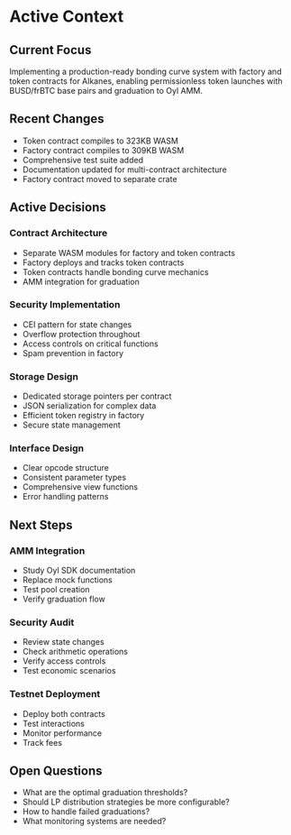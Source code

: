 # Active Context

## Current Focus
Implementing a production-ready bonding curve system with factory and token contracts for Alkanes, enabling permissionless token launches with BUSD/frBTC base pairs and graduation to Oyl AMM.

## Recent Changes
- Token contract compiles to 323KB WASM
- Factory contract compiles to 309KB WASM
- Comprehensive test suite added
- Documentation updated for multi-contract architecture
- Factory contract moved to separate crate

## Active Decisions

### Contract Architecture
- Separate WASM modules for factory and token contracts
- Factory deploys and tracks token contracts
- Token contracts handle bonding curve mechanics
- AMM integration for graduation

### Security Implementation
- CEI pattern for state changes
- Overflow protection throughout
- Access controls on critical functions
- Spam prevention in factory

### Storage Design
- Dedicated storage pointers per contract
- JSON serialization for complex data
- Efficient token registry in factory
- Secure state management

### Interface Design
- Clear opcode structure
- Consistent parameter types
- Comprehensive view functions
- Error handling patterns

## Next Steps

### AMM Integration
- Study Oyl SDK documentation
- Replace mock functions
- Test pool creation
- Verify graduation flow

### Security Audit
- Review state changes
- Check arithmetic operations
- Verify access controls
- Test economic scenarios

### Testnet Deployment
- Deploy both contracts
- Test interactions
- Monitor performance
- Track fees

## Open Questions
- What are the optimal graduation thresholds?
- Should LP distribution strategies be more configurable?
- How to handle failed graduations?
- What monitoring systems are needed?